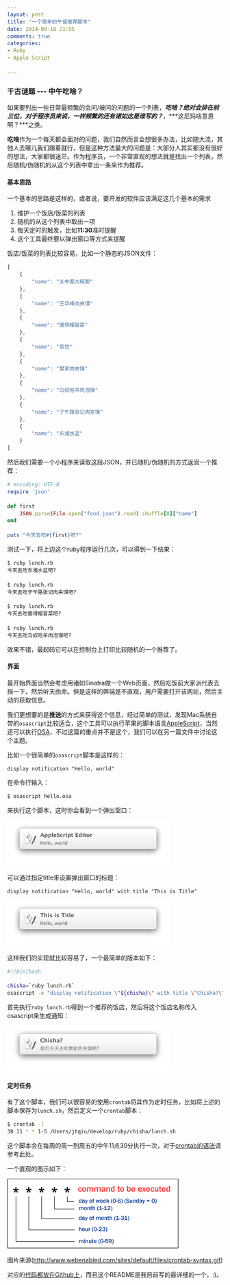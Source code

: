 ```yaml
---
layout: post
title: "一个简单的午餐推荐脚本"
date: 2014-09-18 21:55
comments: true
categories: 
- Ruby
- Apple Script

---
```


### 千古谜题 --- 中午吃啥？

如果要列出一些日常最频繁的会问/被问的问题的一个列表，***吃啥？***绝对会排在前三位，对于程序员来说，一样频繁的还有诸如***这是谁写的？***，***这尼玛啥意思啊？***之类。

**吃啥**作为一个每天都会面对的问题，我们自然而言会想很多办法，比如随大流，其他人去哪儿我们跟着就行，但是这种方法最大的问题是：大部分人其实都没有很好的想法，大家都很迷茫。作为程序员，一个非常直观的想法就是找出一个列表，然后随机/伪随机的从这个列表中拿出一条来作为推荐。

#### 基本思路

一个基本的思路是这样的，或者说，要开发的软件应该满足这几个基本的需求

1.	维护一个饭店/饭菜的列表
2.	随机的从这个列表中取出一项
3.	每天定时的触发，比如**11:30**准时提醒
4.	这个工具最终要以弹出窗口等方式来提醒

饭店/饭菜的列表比较容易，比如一个静态的JSON文件：

```js
[
    {
        "name": "关中客大碗面"
    },
    {
        "name": "王华峰肉夹馍"
    },
    {
        "name": "傻得帽冒菜"
    },
    {
        "name": "蒸饺"
    },
    {
        "name": "樊家肉夹馍"
    },
    {
        "name": "马奴哈羊肉泡馍"
    },
    {
        "name": "子午路张记肉夹馍"
    },
    {
        "name": "东滩水盆"
    }
]

```

然后我们需要一个小程序来读取这段JSON，并已随机/伪随机的方式返回一个推荐：

```ruby
# encoding: UTF-8
require 'json'

def first
    JSON.parse(File.open("food.json").read).shuffle[0]["name"]
end

puts "今天去吃#{first}吧?"

```

测试一下，将上边这个ruby程序运行几次，可以得到一下结果：

```sh
$ ruby lunch.rb 
今天去吃东滩水盆吧?

$ ruby lunch.rb
今天去吃子午路张记肉夹馍吧?

$ ruby lunch.rb
今天去吃傻得帽冒菜吧?

$ ruby lunch.rb
今天去吃马奴哈羊肉泡馍吧?
```

效果不错，最起码它可以在控制台上打印比较随机的一个推荐了。

#### 界面

最开始界面当然会考虑用诸如Sinatra做一个Web页面，然后吃饭前大家派代表去摇一下，然后听天由命。但是这样的弊端是不直观，用户需要打开该网站，然后主动的获取信息。

我们更想要的是**推送**的方式来获得这个信息，经过简单的测试，发现Mac系统自带的`osascript`比较适合，这个工具可以执行苹果的脚本语言[AppleScript](https://developer.apple.com/library/mac/documentation/AppleScript/Conceptual/AppleScriptX/AppleScriptX.html)，当然还可以执行[OSA](https://developer.apple.com/library/mac/documentation/applescript/conceptual/applescriptx/concepts/osa.html)，不过这篇的重点并不是这个，我们可以在另一篇文件中讨论这个主题。

比如一个很简单的`osascript`脚本是这样的：

```applescript
display notification "Hello, world"
```

在命令行输入：

```sh
$ osascript hello.osa
```

来执行这个脚本，这时你会看到一个弹出窗口：

![image](/images/2014/09/hello-osa-resized.png)

可以通过指定title来设置弹出窗口的标题：

```applescript
display notification "Hello, world" with title "This is Title"
```

![image](/images/2014/09/hello-osa-with-title-resized.png)

这样我们的实现就比较容易了，一个最简单的版本如下：

```sh
#!/bin/bash

chisha=`ruby lunch.rb`
osascript -e "display notification \"${chisha}\" with title \"Chisha?\""
```

首先执行`ruby lunch.rb`得到一个推荐的饭店，然后将这个饭店名称传入osascript来生成通知：

![image](/images/2014/09/chisha-resized.png)

#### 定时任务

有了这个脚本，我们可以很容易的使用`crontab`将其作为定时任务，比如将上述的脚本保存为`lunch.sh`，然后定义一个`crontab`脚本：

```sh
$ crontab -l
30 11 * * 1-5 /Users/jtqiu/develop/ruby/chisha/lunch.sh
```

这个脚本会在每周的周一到周五的中午11点30分执行一次，对于[crontab的语法](http://en.wikipedia.org/wiki/Cron)请参考此处。

一个直观的图示如下：

![image](/images/2014/09/crontab-syntax.gif) 

图片来源(http://www.webenabled.com/sites/default/files/crontab-syntax.gif)

对应的[代码都放在Github上](https://github.com/abruzzi/chisha)，而且这个README是我目前写的最详细的一个，:)。
